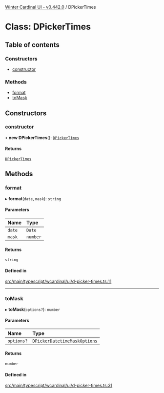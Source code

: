 [Winter Cardinal UI - v0.442.0](../index.md) / DPickerTimes

# Class: DPickerTimes

## Table of contents

### Constructors

- [constructor](DPickerTimes.md#constructor)

### Methods

- [format](DPickerTimes.md#format)
- [toMask](DPickerTimes.md#tomask)

## Constructors

### constructor

• **new DPickerTimes**(): [`DPickerTimes`](DPickerTimes.md)

#### Returns

[`DPickerTimes`](DPickerTimes.md)

## Methods

### format

▸ **format**(`date`, `mask`): `string`

#### Parameters

| Name | Type |
| :------ | :------ |
| `date` | `Date` |
| `mask` | `number` |

#### Returns

`string`

#### Defined in

[src/main/typescript/wcardinal/ui/d-picker-times.ts:11](https://github.com/winter-cardinal/winter-cardinal-ui/blob/v0.442.0/src/main/typescript/wcardinal/ui/d-picker-times.ts#L11)

___

### toMask

▸ **toMask**(`options?`): `number`

#### Parameters

| Name | Type |
| :------ | :------ |
| `options?` | [`DPickerDatetimeMaskOptions`](../interfaces/DPickerDatetimeMaskOptions.md) |

#### Returns

`number`

#### Defined in

[src/main/typescript/wcardinal/ui/d-picker-times.ts:31](https://github.com/winter-cardinal/winter-cardinal-ui/blob/v0.442.0/src/main/typescript/wcardinal/ui/d-picker-times.ts#L31)
